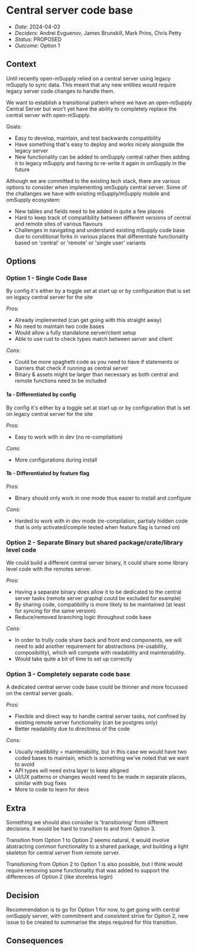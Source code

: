 # Central server code base

- _Date_: 2024-04-03
- _Deciders_: Andrei Evguenov, James Brunskill, Mark Prins, Chris Petty
- _Status_: PROPOSED
- _Outcome_: Option 1

## Context

Until recently open-mSupply relied on a central server using legacy mSupply to sync data.
This meant that any new entities would require legacy server code changes to handle them.

We want to establish a transitional pattern where we have an open-mSupply Central Server but won't yet have the ability to completely replace the central server with open-mSupply.

Goals:

- Easy to develop, maintain, and test backwards compatibility
- Have something that's easy to deploy and works nicely alongside the legacy server
- New functionality can be added to omSupply central rather then adding it to legacy mSupply and having to re-write it again in omSupply in the future

Although we are committed to the existing tech stack, there are various options to consider when implementing omSupply central server. Some of the challanges we have with existing mSupply/mSupply mobile and omSupply ecosystem:
- New tables and fields need to be added in quite a few places
- Hard to keep track of compatibility between different versions of central and remote sites of various flavours
- Challenges in navigating and understand existing mSupply code base due to conditional forks in various places that differentiate functionality based on 'central' or 'remote' or 'single user' variants

## Options

### Option 1 - Single Code Base

By config it's either by a toggle set at start up or by configuration that is set on legacy central server for the site

_Pros:_

- Already implemented (can get going with this straight away)
- No need to maintain two code bases
- Would allow a fully standalone server/client setup
- Able to use rust to check types match between server and client

_Cons:_

- Could be more spaghetti code as you need to have if statements or barriers that check if running as central server
- Binary & assets might be larger than necessary as both central and remote functions need to be included

#### 1a - Differentiated by config

By config it's either by a toggle set at start up or by configuration that is set on legacy central server for the site

_Pros:_

- Easy to work with in dev (no re-compilation)

_Cons:_

- More configurations during install

#### 1b - Differentiated by feature flag

_Pros:_

- Binary should only work in one mode thus easier to install and configure

_Cons:_

- Harded to work with in dev mode (re-compilation, partialy hidden code that is only activated/compile tested when feature flag is turned on)

### Option 2 - Separate Binary but shared package/crate/library level code

We could build a different central server binary, it could share some library level code with the remotes server.

_Pros:_

- Having a separate binary does allow it to be dedicated to the central server tasks (remote server graphql could be excluded for example)
- By sharing code, compatibility is more likely to be maintained (at least for syncing for the same version)
- Reduce/removed branching logic throughout code base

_Cons:_

- In order to trully code share back and front end components, we will need to add another requirement for abstractions (re-usability, composibility), which will compete with readability and maintenability. 
- Would take quite a bit of time to set up correctly

### Option 3 - Completely separate code base

A dedicated central server code base could be thinner and more focussed on the central server goals.

_Pros:_

- Flexible and direct way to handle central server tasks, not confined by existing remote server functionality (can be postgres only)
- Better readability due to directness of the code

_Cons:_

- Usually readibility = maintenability, but in this case we would have two coded bases to maintain, which is something we've noted that we want to avoid
- API types will need extra layer to keep alligned
- UI/UX patterns or changes would need to be made in separate places, similar with bug fixes
- More to code to learn for devs

## Extra

Something we should also consider is 'transitioning' from different decisions. It would be hard to transition to and from Option 3.

Transition from Option 1 to Option 2 seems natural, it would involve abstracting common functionality to a shared package, and building a light skeleton for central server from remote server.

Transitioning from Option 2 to Option 1 is also possible, but I think would require removing some functionality that was added to support the differences of Option 2 (like storeless login)

## Decision

Recommendation is to go for Option 1 for now, to get going with central omSupply server, with commitment and consistent strive for Option 2, new issue to be created to summarise the steps required for this transition.

## Consequences


